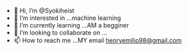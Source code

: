 - 👋 Hi, I’m @Syokiheist
- 👀 I’m interested in ...machine learning
- 🌱 I’m currently learning ...AM a begginer 
- 💞️ I’m looking to collaborate on ...
- 📫 How to reach me ...MY email henryemilio98@gmail.com

<!---
Syokiheist/Syokiheist is a ✨ special ✨ repository because its `README.md` (this file) appears on your GitHub profile.
You can click the Preview link to take a look at your changes.
--->
